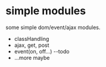 # simple modules

some simple dom/event/ajax modules.

- classHandling
- ajax, get, post
- event(on, off...) --todo
- ...more maybe

